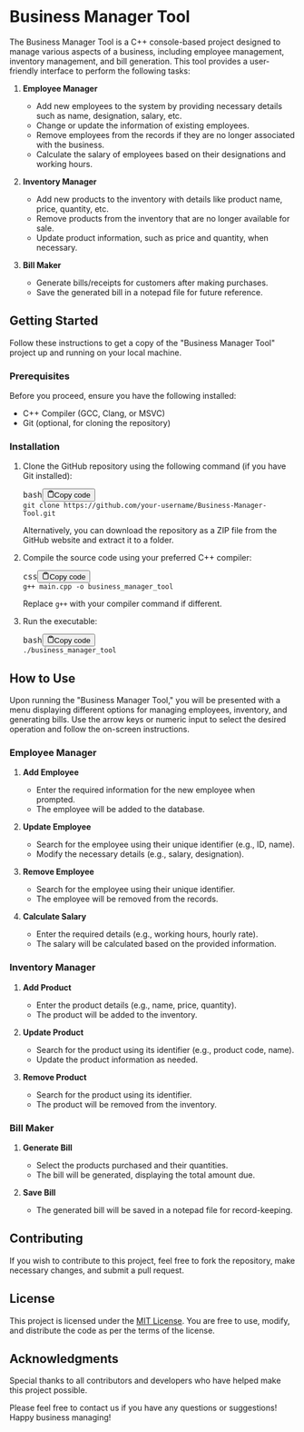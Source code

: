 <h1>Business Manager Tool</h1>
    <p>The Business Manager Tool is a C++ console-based project designed to manage various aspects of a business,
        including employee management, inventory management, and bill generation. This tool provides a user-friendly
        interface to perform the following tasks:</p>
    <ol>
        <li>
            <p><strong>Employee Manager</strong></p>
            <ul>
                <li>Add new employees to the system by providing necessary details such as name, designation, salary,
                    etc.</li>
                <li>Change or update the information of existing employees.</li>
                <li>Remove employees from the records if they are no longer associated with the business.</li>
                <li>Calculate the salary of employees based on their designations and working hours.</li>
            </ul>
        </li>
        <li>
            <p><strong>Inventory Manager</strong></p>
            <ul>
                <li>Add new products to the inventory with details like product name, price, quantity, etc.</li>
                <li>Remove products from the inventory that are no longer available for sale.</li>
                <li>Update product information, such as price and quantity, when necessary.</li>
            </ul>
        </li>
        <li>
            <p><strong>Bill Maker</strong></p>
            <ul>
                <li>Generate bills/receipts for customers after making purchases.</li>
                <li>Save the generated bill in a notepad file for future reference.</li>
            </ul>
        </li>
    </ol>
    <h2>Getting Started</h2>
    <p>Follow these instructions to get a copy of the "Business Manager Tool" project up and running on your local
        machine.</p>
    <h3>Prerequisites</h3>
    <p>Before you proceed, ensure you have the following installed:</p>
    <ul>
        <li>C++ Compiler (GCC, Clang, or MSVC)</li>
        <li>Git (optional, for cloning the repository)</li>
    </ul>
    <h3>Installation</h3>
    <ol>
        <li>
            <p>Clone the GitHub repository using the following command (if you have Git installed):</p>
            <pre><div class="bg-black rounded-md mb-4"><div class="flex items-center relative text-gray-200 bg-gray-800 px-4 py-2 text-xs font-sans justify-between rounded-t-md"><span>bash</span><button class="flex ml-auto gap-2"><svg stroke="currentColor" fill="none" stroke-width="2" viewBox="0 0 24 24" stroke-linecap="round" stroke-linejoin="round" class="h-4 w-4" height="1em" width="1em" xmlns="http://www.w3.org/2000/svg"><path d="M16 4h2a2 2 0 0 1 2 2v14a2 2 0 0 1-2 2H6a2 2 0 0 1-2-2V6a2 2 0 0 1 2-2h2"></path><rect x="8" y="2" width="8" height="4" rx="1" ry="1"></rect></svg>Copy code</button></div><div class="p-4 overflow-y-auto"><code class="!whitespace-pre hljs language-bash">git <span class="hljs-built_in">clone</span> https://github.com/your-username/Business-Manager-Tool.git
</code></div></div></pre>
            <p>Alternatively, you can download the repository as a ZIP file from the GitHub website and extract it to a
                folder.</p>
        </li>
        <li>
            <p>Compile the source code using your preferred C++ compiler:</p>
            <pre><div class="bg-black rounded-md mb-4"><div class="flex items-center relative text-gray-200 bg-gray-800 px-4 py-2 text-xs font-sans justify-between rounded-t-md"><span>css</span><button class="flex ml-auto gap-2"><svg stroke="currentColor" fill="none" stroke-width="2" viewBox="0 0 24 24" stroke-linecap="round" stroke-linejoin="round" class="h-4 w-4" height="1em" width="1em" xmlns="http://www.w3.org/2000/svg"><path d="M16 4h2a2 2 0 0 1 2 2v14a2 2 0 0 1-2 2H6a2 2 0 0 1-2-2V6a2 2 0 0 1 2-2h2"></path><rect x="8" y="2" width="8" height="4" rx="1" ry="1"></rect></svg>Copy code</button></div><div class="p-4 overflow-y-auto"><code class="!whitespace-pre hljs language-css">g++ <span class="hljs-selector-tag">main</span><span class="hljs-selector-class">.cpp</span> -o business_manager_tool
</code></div></div></pre>
            <p>Replace <code>g++</code> with your compiler command if different.</p>
        </li>
        <li>
            <p>Run the executable:</p>
            <pre><div class="bg-black rounded-md mb-4"><div class="flex items-center relative text-gray-200 bg-gray-800 px-4 py-2 text-xs font-sans justify-between rounded-t-md"><span>bash</span><button class="flex ml-auto gap-2"><svg stroke="currentColor" fill="none" stroke-width="2" viewBox="0 0 24 24" stroke-linecap="round" stroke-linejoin="round" class="h-4 w-4" height="1em" width="1em" xmlns="http://www.w3.org/2000/svg"><path d="M16 4h2a2 2 0 0 1 2 2v14a2 2 0 0 1-2 2H6a2 2 0 0 1-2-2V6a2 2 0 0 1 2-2h2"></path><rect x="8" y="2" width="8" height="4" rx="1" ry="1"></rect></svg>Copy code</button></div><div class="p-4 overflow-y-auto"><code class="!whitespace-pre hljs language-bash">./business_manager_tool
</code></div></div></pre>
        </li>
    </ol>
    <h2>How to Use</h2>
    <p>Upon running the "Business Manager Tool," you will be presented with a menu displaying different options for
        managing employees, inventory, and generating bills. Use the arrow keys or numeric input to select the desired
        operation and follow the on-screen instructions.</p>
    <h3>Employee Manager</h3>
    <ol>
        <li>
            <p><strong>Add Employee</strong></p>
            <ul>
                <li>Enter the required information for the new employee when prompted.</li>
                <li>The employee will be added to the database.</li>
            </ul>
        </li>
        <li>
            <p><strong>Update Employee</strong></p>
            <ul>
                <li>Search for the employee using their unique identifier (e.g., ID, name).</li>
                <li>Modify the necessary details (e.g., salary, designation).</li>
            </ul>
        </li>
        <li>
            <p><strong>Remove Employee</strong></p>
            <ul>
                <li>Search for the employee using their unique identifier.</li>
                <li>The employee will be removed from the records.</li>
            </ul>
        </li>
        <li>
            <p><strong>Calculate Salary</strong></p>
            <ul>
                <li>Enter the required details (e.g., working hours, hourly rate).</li>
                <li>The salary will be calculated based on the provided information.</li>
            </ul>
        </li>
    </ol>
    <h3>Inventory Manager</h3>
    <ol>
        <li>
            <p><strong>Add Product</strong></p>
            <ul>
                <li>Enter the product details (e.g., name, price, quantity).</li>
                <li>The product will be added to the inventory.</li>
            </ul>
        </li>
        <li>
            <p><strong>Update Product</strong></p>
            <ul>
                <li>Search for the product using its identifier (e.g., product code, name).</li>
                <li>Update the product information as needed.</li>
            </ul>
        </li>
        <li>
            <p><strong>Remove Product</strong></p>
            <ul>
                <li>Search for the product using its identifier.</li>
                <li>The product will be removed from the inventory.</li>
            </ul>
        </li>
    </ol>
    <h3>Bill Maker</h3>
    <ol>
        <li>
            <p><strong>Generate Bill</strong></p>
            <ul>
                <li>Select the products purchased and their quantities.</li>
                <li>The bill will be generated, displaying the total amount due.</li>
            </ul>
        </li>
        <li>
            <p><strong>Save Bill</strong></p>
            <ul>
                <li>The generated bill will be saved in a notepad file for record-keeping.</li>
            </ul>
        </li>
    </ol>
    <h2>Contributing</h2>
    <p>If you wish to contribute to this project, feel free to fork the repository, make necessary changes, and submit a
        pull request.</p>
    <h2>License</h2>
    <p>This project is licensed under the <a href="LICENSE" target="_new">MIT License</a>. You are free to use, modify,
        and distribute the code as per the terms of the license.</p>
    <h2>Acknowledgments</h2>
    <p>Special thanks to all contributors and developers who have helped make this project possible.</p>
    <p>Please feel free to contact us if you have any questions or suggestions! Happy business managing!</p>
